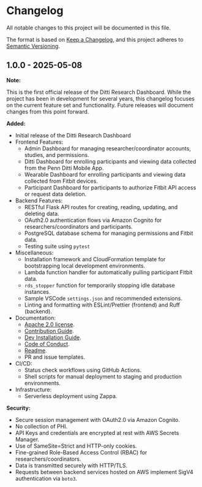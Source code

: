 # Changelog

All notable changes to this project will be documented in this file.

The format is based on [Keep a Changelog](https://keepachangelog.com/en/1.0.0/),
and this project adheres to [Semantic Versioning](https://semver.org/spec/v2.0.0.html).

## 1.0.0 - 2025-05-08

**Note:**

This is the first official release of the Ditti Research Dashboard. While the project has been in development for several years, this changelog focuses on the current feature set and functionality. Future releases will document changes from this point forward.

**Added:**

- Initial release of the Ditti Research Dashboard
- Frontend Features:
  - Admin Dashboard for managing researcher/coordinator accounts, studies, and permissions.
  - Ditti Dashboard for enrolling participants and viewing data collected from the Penn Ditti Mobile App.
  - Wearable Dashboard for enrolling participants and viewing data collected from Fitbit devices.
  - Participant Dashboard for participants to authorize Fitbit API access or request data deletion.
- Backend Features:
  - RESTful Flask API routes for creating, reading, updating, and deleting data.
  - OAuth2.0 authentication flows via Amazon Cognito for researchers/coordinators and participants.
  - PostgreSQL database schema for managing permissions and Fitbit data.
  - Testing suite using `pytest`
- Miscellaneous:
  - Installation framework and CloudFormation template for bootstrapping local development environments.
  - Lambda function handler for automatically pulling participant Fitbit data.
  - `rds_stopper` function for temporarily stopping idle database instances.
  - Sample VSCode `settings.json` and recommended extensions.
  - Linting and formatting with ESLint/Prettier (frontend) and Ruff (backend).
- Documentation:
  - [Apache 2.0 license](./COPYING).
  - [Contribution Guide](./docs/CONTRIBUTING.md).
  - [Dev Installation Guide](./docs/INSTALL-dev.md).
  - [Code of Conduct](./docs/CODE-OF-CONDUCT.md).
  - [Readme](./README.md).
  - PR and issue templates.
- CI/CD:
  - Status check workflows using GitHub Actions.
  - Shell scripts for manual deployment to staging and production environments.
- Infrastructure:
  - Serverless deployment using Zappa.

**Security:**

- Secure session management with OAuth2.0 via Amazon Cognito.
- No collection of PHI.
- API Keys and credentials are encrypted at rest with AWS Secrets Manager.
- Use of SameSite=Strict and HTTP-only cookies.
- Fine-grained Role-Based Access Control (RBAC) for researchers/coordinators.
- Data is transmitted securely with HTTP/TLS.
- Requests between backend services hosted on AWS implement SigV4 authentication via `boto3`.

